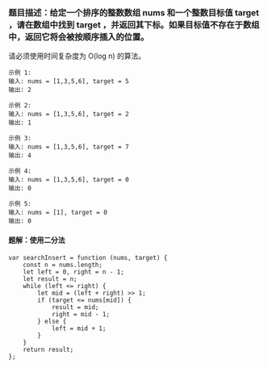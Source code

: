 ### 题目描述：给定一个排序的整数数组 nums 和一个整数目标值 target ，请在数组中找到 target ，并返回其下标。如果目标值不存在于数组中，返回它将会被按顺序插入的位置。
请必须使用时间复杂度为 O(log n) 的算法。 

```
示例 1:
输入: nums = [1,3,5,6], target = 5
输出: 2

示例 2:
输入: nums = [1,3,5,6], target = 2
输出: 1

示例 3:
输入: nums = [1,3,5,6], target = 7
输出: 4

示例 4:
输入: nums = [1,3,5,6], target = 0
输出: 0

示例 5:
输入: nums = [1], target = 0
输出: 0
```

#### 题解：使用二分法
```
var searchInsert = function (nums, target) {
    const n = nums.length;
    let left = 0, right = n - 1;
    let result = n;
    while (left <= right) {
        let mid = (left + right) >> 1;
        if (target <= nums[mid]) {
            result = mid;
            right = mid - 1;
        } else {
            left = mid + 1;
        }
    }
    return result;
};
```
